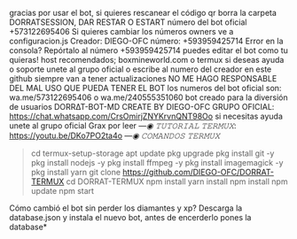 gracias por usar el bot, si quieres rescanear el código qr borra la carpeta DORRATSESSION, DAR RESTAR O ESTART
número del bot oficial +573122695406
Si quieres cambiar los números owners ve a configuracion.js
Creador: DIEGO-OFC número: +593959425714
Error en la consola? Repórtalo al número +593959425714
puedes editar el bot como tu quieras!
host recomendados; boxmineworld.com o termux 
si deseas ayuda o soporte unete al grupo oficial o escribe al numero del creador 
en este github siempre van a tener actualizaciones 
NO ME HAGO RESPONSABLE DEL MAL USO QUE PUEDA TENER EL BOT 
los numeros del bot oficial son: wa.me/573122695406 o wa.me/240555351060
bot creado para la diversión de usuarios 
DORR∆T-BOT-MD CREATE BY DIEGO-OFC 
GRUPO OFICIAL: 
https://chat.whatsapp.com/CrsOmirjZNYKrvnQNT98Oo 
              si necesitas ayuda unete al grupo oficial 
               Grax por leer
*—◉ 𝚃𝚄𝚃𝙾𝚁𝙸𝙰𝙻 𝚃𝙴𝚁𝙼𝚄𝚇*:
https://youtu.be/DKo7PO2ta4o
*—◉ 𝙲𝙾𝙼𝙰𝙽𝙳𝙾𝚂 𝚃𝙴𝚁𝙼𝚄𝚇*
 > cd
 > termux-setup-storage
 > apt update 
 > pkg upgrade 
 > pkg install git -y
 > pkg install nodejs -y
 > pkg install ffmpeg -y
 > pkg install imagemagick -y
 > pkg install yarn
 > git clone https://github.com/DIEGO-OFC/DORRAT-TERMUX
 > cd DORRAT-TERMUX 
 > npm install 
 > yarn install 
 > npm install
 > npm update
 > npm start

Cómo cambió el bot sin perder los diamantes y xp? Descarga la database.json y instala el nuevo bot, antes de encerderlo pones la database*
